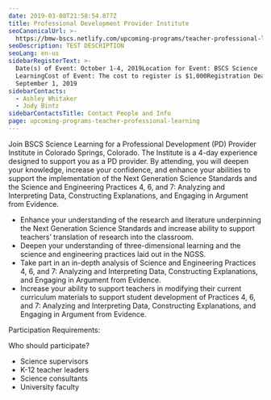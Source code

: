 ```yaml
---
date: 2019-03-08T21:58:54.877Z
title: Professional Development Provider Institute
seoCanonicalUrl: >-
  https://bmw-bscs.netlify.com/upcoming-programs/teacher-professional-learning/professional-development-provider-institute
seoDescription: TEST DESCRIPTION
seoLang: en-us
sidebarRegisterText: >-
  Date(s) of Event: October 1-4, 2019Location for Event: BSCS Science
  LearningCost of Event: The cost to register is $1,000Registration Deadline:
  September 1, 2019 
sidebarContacts:
  - Ashley Whitaker
  - Jody Bintz
sidebarContactsTitle: Contact People and Info
page: upcoming-programs-teacher-professional-learning
---
```

Join BSCS Science Learning for a Professional Development (PD) Provider Institute in Colorado Springs, Colorado. The Institute is a 4-day experience designed to support you as a PD provider. By attending, you will deepen your knowledge, increase your confidence, and enhance your abilities to support the implementation of the Next Generation Science Standards and the Science and Engineering Practices 4, 6, and 7: Analyzing and Interpreting Data, Constructing Explanations, and Engaging in Argument from Evidence.

* Enhance your understanding of the research and literature underpinning the Next Generation Science Standards and increase ability to support teachers’ translation of research into the classroom.
* Deepen your understanding of three-dimensional learning and the science and engineering practices laid out in the NGSS.
* Take part in an in-depth analysis of Science and Engineering Practices 4, 6, and 7: Analyzing and Interpreting Data, Constructing Explanations, and Engaging in Argument from Evidence.
* Increase your ability to support teachers in modifying their current curriculum materials to support student development of Practices 4, 6, and 7: Analyzing and Interpreting Data, Constructing Explanations, and Engaging in Argument from Evidence.



Participation Requirements:

Who should participate? 

* Science supervisors
* K-12 teacher leaders
* Science consultants
* University faculty
